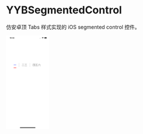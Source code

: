 # YYBSegmentedControl
仿安卓顶 Tabs 样式实现的 iOS segmented control 控件。

<img src="screenshot.png" alt="screenshot" style="zoom:25%;" />
